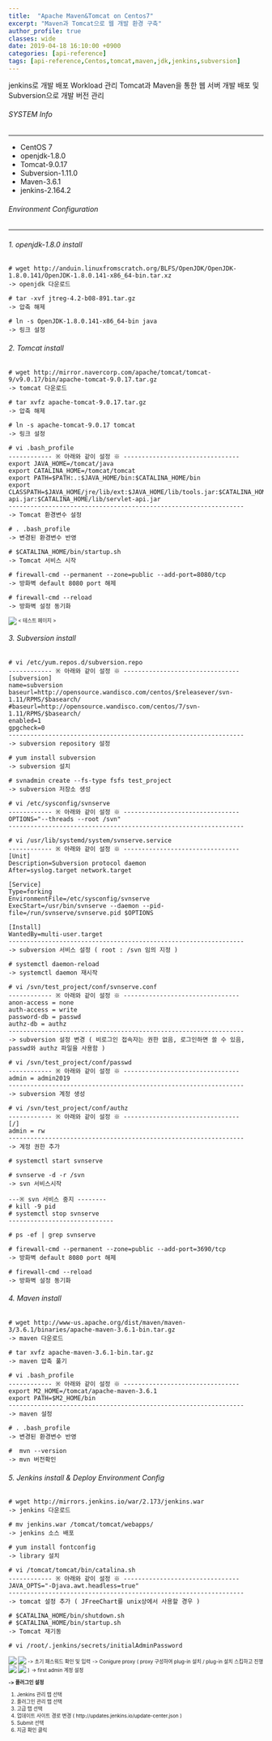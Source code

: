 ```yaml
---
title:  "Apache Maven&Tomcat on Centos7"
excerpt: "Maven과 Tomcat으로 웹 개발 환경 구축"
author_profile: true
classes: wide
date: 2019-04-18 16:10:00 +0900
categories: [api-reference]
tags: [api-reference,Centos,tomcat,maven,jdk,jenkins,subversion]
---
```


jenkins로 개발 배포 Workload 관리
Tomcat과 Maven을 통한 웹 서버 개발 배포 및 Subversion으로 개발 버전 관리

###### SYSTEM Info
-------------
- CentOS 7
- openjdk-1.8.0
- Tomcat-9.0.17
- Subversion-1.11.0
- Maven-3.6.1
- jenkins-2.164.2

###### Environment Configuration
-------------

###### 1. openjdk-1.8.0 install

```
# wget http://anduin.linuxfromscratch.org/BLFS/OpenJDK/OpenJDK-1.8.0.141/OpenJDK-1.8.0.141-x86_64-bin.tar.xz
-> openjdk 다운로드

# tar -xvf jtreg-4.2-b08-891.tar.gz
-> 압축 해제

# ln -s OpenJDK-1.8.0.141-x86_64-bin java
-> 링크 설정
```

###### 2. Tomcat install

```
# wget http://mirror.navercorp.com/apache/tomcat/tomcat-9/v9.0.17/bin/apache-tomcat-9.0.17.tar.gz
-> tomcat 다운로드

# tar xvfz apache-tomcat-9.0.17.tar.gz
-> 압축 해제

# ln -s apache-tomcat-9.0.17 tomcat
-> 링크 설정

# vi .bash_profile
------------ ※ 아래와 같이 설정 ※ --------------------------------
export JAVA_HOME=/tomcat/java
export CATALINA_HOME=/tomcat/tomcat
export PATH=$PATH:.:$JAVA_HOME/bin:$CATALINA_HOME/bin
export CLASSPATH=$JAVA_HOME/jre/lib/ext:$JAVA_HOME/lib/tools.jar:$CATALINA_HOME/lib/jsp-api.jar:$CATALINA_HOME/lib/servlet-api.jar
-----------------------------------------------------------------
-> Tomcat 환경변수 설정

# . .bash_profile
-> 변경된 환경변수 반영

# $CATALINA_HOME/bin/startup.sh
-> Tomcat 서비스 시작

# firewall-cmd --permanent --zone=public --add-port=8080/tcp
-> 방화벽 default 8080 port 해제

# firewall-cmd --reload
-> 방화벽 설정 동기화
```
<img align="left" src="/assets/images/Tomcat.png">
<span style="font-size:0.7em">< 테스트 페이지 ></span>

###### 3. Subversion install

```
# vi /etc/yum.repos.d/subversion.repo
------------ ※ 아래와 같이 설정 ※ --------------------------------
[subversion]
name=subversion
baseurl=http://opensource.wandisco.com/centos/$releasever/svn-1.11/RPMS/$basearch/
#baseurl=http://opensource.wandisco.com/centos/7/svn-1.11/RPMS/$basearch/
enabled=1
gpgcheck=0
-----------------------------------------------------------------
-> subversion repository 설정

# yum install subversion
-> subversion 설치

# svnadmin create --fs-type fsfs test_project
-> subversion 저장소 생성

# vi /etc/sysconfig/svnserve
------------ ※ 아래와 같이 설정 ※ --------------------------------
OPTIONS="--threads --root /svn"
-----------------------------------------------------------------

# vi /usr/lib/systemd/system/svnserve.service
------------ ※ 아래와 같이 설정 ※ --------------------------------
[Unit]
Description=Subversion protocol daemon
After=syslog.target network.target

[Service]
Type=forking
EnvironmentFile=/etc/sysconfig/svnserve
ExecStart=/usr/bin/svnserve --daemon --pid-file=/run/svnserve/svnserve.pid $OPTIONS

[Install]
WantedBy=multi-user.target
-----------------------------------------------------------------
-> subversion 서비스 설정 ( root : /svn 임의 지정 )

# systemctl daemon-reload
-> systemctl daemon 재시작

# vi /svn/test_project/conf/svnserve.conf
------------ ※ 아래와 같이 설정 ※ --------------------------------
anon-access = none
auth-access = write
password-db = passwd
authz-db = authz
-----------------------------------------------------------------
-> subversion 설정 변경 ( 비로그인 접속자는 권한 없음, 로그인하면 쓸 수 있음, passwd와 authz 파일을 사용함 )

# vi /svn/test_project/conf/passwd
------------ ※ 아래와 같이 설정 ※ --------------------------------
admin = admin2019
-----------------------------------------------------------------
-> subversion 계정 생성

# vi /svn/test_project/conf/authz
------------ ※ 아래와 같이 설정 ※ --------------------------------
[/]
admin = rw
-----------------------------------------------------------------
-> 계정 권한 추가

# systemctl start svnserve

# svnserve -d -r /svn
-> svn 서비스시작

---※ svn 서비스 중지 --------
# kill -9 pid
# systemctl stop svnserve
-----------------------------

# ps -ef | grep svnserve

# firewall-cmd --permanent --zone=public --add-port=3690/tcp
-> 방화벽 default 8080 port 해제

# firewall-cmd --reload
-> 방화벽 설정 동기화
```

###### 4. Maven install

```
​# wget http://www-us.apache.org/dist/maven/maven-3/3.6.1/binaries/apache-maven-3.6.1-bin.tar.gz
-> maven 다운로드

# tar xvfz apache-maven-3.6.1-bin.tar.gz
-> maven 압축 풀기

# vi .bash_profile
------------ ※ 아래와 같이 설정 ※ --------------------------------
export M2_HOME=/tomcat/apache-maven-3.6.1
export PATH=$M2_HOME/bin
-----------------------------------------------------------------
-> maven 설정

# . .bash_profile
-> 변경된 환경변수 반영

#  mvn --version
-> mvn 버전확인
```

###### 5. Jenkins install & Deploy Environment Config

```
# wget http://mirrors.jenkins.io/war/2.173/jenkins.war
-> jenkins 다운로드

# mv jenkins.war /tomcat/tomcat/webapps/
-> jenkins 소스 배포

# yum install fontconfig
-> library 설치

# vi /tomcat/tomcat/bin/catalina.sh
------------ ※ 아래와 같이 설정 ※ --------------------------------
JAVA_OPTS="-Djava.awt.headless=true"
-----------------------------------------------------------------
-> tomcat 설정 추가 ( JFreeChart를 unix상에서 사용할 경우 )

# $CATALINA_HOME/bin/shutdown.sh
# $CATALINA_HOME/bin/startup.sh
-> Tomcat 재기동

# vi /root/.jenkins/secrets/initialAdminPassword
```
<img align="left" src="/assets/images/jenkins_first_password.png">
<span style="font-size:0.7em">-> 초기 패스워드 확인 및 입력</span>

<img align="left" src="/assets/images/jenkins_first_Proxyconfig.png">
<span style="font-size:0.7em">-> Conigure proxy ( proxy 구성하여 plug-in 설치 / plug-in 설치 스킵하고 진행 )</span>

<img align="left" src="/assets/images/jenkins_first_adminUser_Create.png">
<span style="font-size:0.7em">-> first admin 계정 설정</span>

<img align="left" src="/assets/images/jenkins_first_plugin_setting.png">
<p style="font-size:0.7em;"><strong>-> 플러그인 설정</strong></p>
<ol style="font-size:0.7em;">
  <li>Jenkins 관리 탭 선택</li>
  <li>플러그인 관리 탭 선택</li>
  <li>고급 탭 선택</li>
  <li>업데이트 사이트 경로 변경 ( http://updates.jenkins.io/update-center.json )</li>
  <li>Submit 선택</li>
  <li>지금 확인 클릭</li>
</ol>